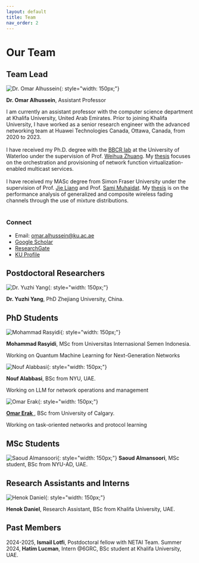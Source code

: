 ```yaml
---
layout: default
title: Team
nav_order: 2
---
```

<!-- Google tag (gtag.js) -->
<script async src="https://www.googletagmanager.com/gtag/js?id=G-E09K8XMPK5"></script>
<script>
  window.dataLayer = window.dataLayer || [];
  function gtag(){dataLayer.push(arguments);}
  gtag('js', new Date());

  gtag('config', 'G-E09K8XMPK5');
</script>



# Our Team

## Team Lead


![Dr. Omar Alhussein](images/omar4.jpg){: style="width: 150px;"}

**Dr. Omar Alhussein**, Assistant Professor

I am currently an assistant professor with the computer science department at Khalifa University, United Arab Emirates. Prior to joining Khalifa University, I have worked as a senior research engineer with the advanced networking team at Huawei Technologies Canada, Ottawa, Canada, from 2020 to 2023.<br><br>
I have received my Ph.D. degree with the <a href="https://uwaterloo.ca/broadband-communications-research-lab/">BBCR lab</a> at the University of Waterloo under the supervision of Prof. <a href="https://bbcr.uwaterloo.ca/~wzhuang/">Weihua Zhuang</a>. My <a href="research_phd.html">thesis</a> focuses on the orchestration and provisioning of network function virtualization-enabled multicast services.<br><br>
I have received my MASc degree from Simon Fraser University under the supervision of Prof. <a href="https://www.sfu.ca/~jiel/">Jie Liang</a> and Prof. <a href="https://sites.google.com/view/muhaidat/home?authuser=0">Sami Muhaidat</a>. My <a href="research_masc.html">thesis</a> is on the performance analysis of generalized and composite wireless fading channels through the use of mixture distributions.<br><br>

### Connect
- Email: [omar.alhussein@ku.ac.ae](mailto:omar.alhussein@ku.ac.ae)
- [Google Scholar](https://scholar.google.ca/citations?user=_4mKHpcAAAAJ&hl=en)
- [ResearchGate](https://www.researchgate.net/profile/Omar_Alhussein)
- [KU Profile](https://www.ku.ac.ae/college-people/omar-alhussein)


<!-- 
## Collaborators

![Prof. Merouane Debbah](images/john_smith.jpg){: style="width: 150px;"}
**Prof. Merouane Debbah**, Professor, Director of the <a href="https://www.ku.ac.ae/6grc">KU-6GRC</a>

![Prof. Sami Muhaidat](images/sami_m.jpg){: style="width: 150px;"}
**Prof. Sami Muhaidat**, Professor, Acting Associate Dean of Research, Deputy Director of the <a href="https://www.ku.ac.ae/6grc">KU-6GRC</a>
 -->

<!-- ## Collaborators

![merouane debbah](images/people/collaborators/merouane_debbah_profile.jpeg){: style="width: 30px;"} ![sami muhaidat](images/people/collaborators/sami_muhaidat_profile.jpeg){: style="width: 30px;"}

 -->
<!-- ## Collaborators

<p align="center">
  <a href="https://www.ku.ac.ae/college-people/merouane-debbah">
    <img alt="Light" src="images/people/collaborators/merouane_debbah_profile.jpeg" width="20%">
  </a>
&nbsp; &nbsp;
  <a href="https://www.ku.ac.ae/college-people/sami-muhaidat">
  <img alt="Light" src="images/people/collaborators/sami_muhaidat_profile.jpeg" width="20%">
  </a>
</p> -->



## Postdoctoral Researchers

![Dr. Yuzhi Yang](images/yuzhi_yang.gif){: style="width: 150px;"}

**Dr. Yuzhi Yang**, PhD Zhejiang University, China.


## PhD Students

![Mohammad Rasyidi](images/arif.jpg){: style="width: 150px;"} 

**Mohammad Rasyidi**, MSc from Universitas Internasional Semen Indonesia.

Working on Quantum Machine Learning for Next-Generation Networks


![Nouf Alabbasi](images/Nouf_alabbasi_profile.png){: style="width: 150px;"} 

**Nouf Alabbasi**, BSc from NYU, UAE.

Working on LLM for network operations and management

![Omar Erak](images/omar_erak_profile.png){: style="width: 150px;"}

<a href="https://www.ku.ac.ae/college-people/omar-erak"> **Omar Erak** </a>, BSc from University of Calgary.

Working on task-oriented networks and protocol learning

<!-- ## Undergraduate Associates/Interns -->

## MSc Students
![Saoud Almansoori](images/people/humanicon.jpg){: style="width: 150px;"}
**Saoud Almansoori**, MSc student, BSc from NYU-AD, UAE.

## Research Assistants and Interns

![Henok Daniel](images/people/henok.jpeg){: style="width: 150px;"} 

**Henok Daniel**, Research Assistant, BSc from Khalifa University, UAE.

## Past Members

2024-2025, **Ismail Lotfi**, Postdoctoral fellow with NETAI Team.
Summer 2024, **Hatim Lucman**, Intern @6GRC, BSc student at Khalifa University, UAE.



